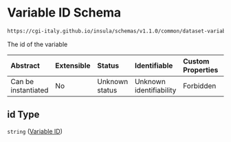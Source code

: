 # Variable ID Schema

```txt
https://cgi-italy.github.io/insula/schemas/v1.1.0/common/dataset-variable.schema.json#/properties/id
```

The id of the variable

| Abstract            | Extensible | Status         | Identifiable            | Custom Properties | Additional Properties | Access Restrictions | Defined In                                                                                           |
| :------------------ | :--------- | :------------- | :---------------------- | :---------------- | :-------------------- | :------------------ | :--------------------------------------------------------------------------------------------------- |
| Can be instantiated | No         | Unknown status | Unknown identifiability | Forbidden         | Allowed               | none                | [dataset-variable.schema.json\*](schemas/common/dataset-variable.schema.json) |

## id Type

`string` ([Variable ID](dataset-variable-properties-variable-id.md))
